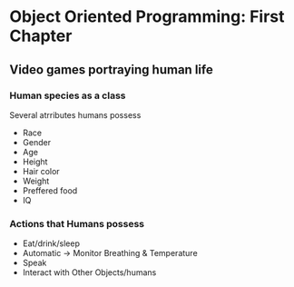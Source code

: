 # Object Oriented Programming: First Chapter
## Video games portraying human life 
### Human species as a class 
Several atrributes humans possess
+ Race
+ Gender
+ Age 
+ Height 
+ Hair color 
+ Weight 
+ Preffered food 
+ IQ
### Actions that Humans possess
+ Eat/drink/sleep
+ Automatic → Monitor Breathing & Temperature
+ Speak
+ Interact with Other Objects/humans
